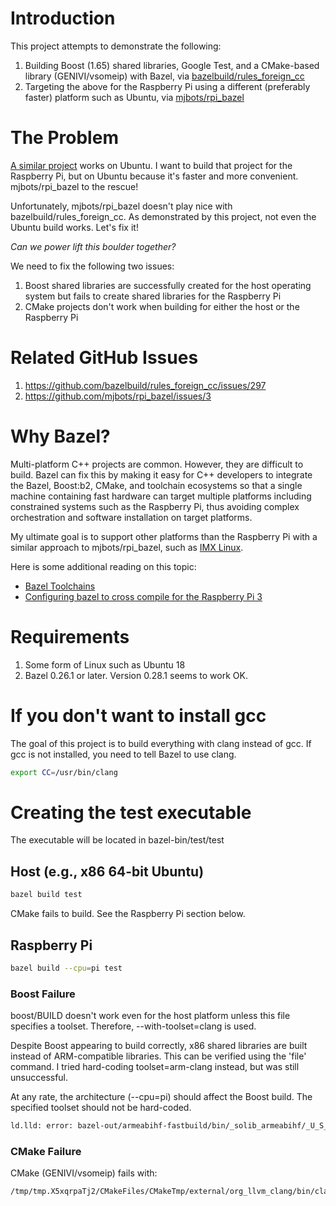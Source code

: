 # Introduction

This project attempts to demonstrate the following:

1. Building Boost (1.65) shared libraries, Google Test, and a CMake-based library (GENIVI/vsomeip) with Bazel, via [bazelbuild/rules_foreign_cc](https://github.com/bazelbuild/rules_foreign_cc)
2. Targeting the above for the Raspberry Pi using a different (preferably faster) platform such as Ubuntu, via [mjbots/rpi_bazel](https://github.com/mjbots/rpi_bazel)

# The Problem

[A similar project](https://github.com/dev-guy/vsomeip-bazel) works on Ubuntu. I want to build that project for the Raspberry Pi, but on Ubuntu because it's faster and more convenient. mjbots/rpi_bazel to the rescue!

Unfortunately, mjbots/rpi_bazel doesn't play nice with bazelbuild/rules_foreign_cc. As demonstrated by this project, not even the Ubuntu build works. Let's fix it!

*Can we power lift this boulder together?*

We need to fix the following two issues:

1. Boost shared libraries are successfully created for the host operating system but fails to create shared libraries for the Raspberry Pi
2. CMake projects don't work when building for either the host or the Raspberry Pi

# Related GitHub Issues

1. https://github.com/bazelbuild/rules_foreign_cc/issues/297
2. https://github.com/mjbots/rpi_bazel/issues/3

# Why Bazel?

Multi-platform C++ projects are common. However, they are difficult to build. Bazel can fix this by making it easy for C++ developers to integrate the Bazel, Boost:b2, CMake, and toolchain ecosystems so that a single machine containing fast hardware can target multiple platforms including constrained systems such as the Raspberry Pi, thus avoiding complex orchestration and software installation on target platforms.

My ultimate goal is to support other platforms than the Raspberry Pi with a similar approach to mjbots/rpi_bazel, such as [IMX Linux](https://www.nxp.com/support/developer-resources/run-time-software/linux-software-and-development-tools/embedded-linux-for-i.mx-applications-processors:IMXLINUX).

Here is some additional reading on this topic:

- [Bazel Toolchains](https://docs.bazel.build/versions/master/toolchains.html)
- [Configuring bazel to cross compile for the Raspberry Pi 3](https://jpieper.com/2018/10/28/configuring-bazel-to-cross-compile-for-the-raspberry-pi-3)

# Requirements

1. Some form of Linux such as Ubuntu 18
2. Bazel 0.26.1 or later. Version 0.28.1 seems to work OK.

# If you don't want to install gcc

The goal of this project is to build everything with clang instead of gcc. If gcc is not installed, you need to tell Bazel to use clang.

```bash
export CC=/usr/bin/clang
```

# Creating the test executable

The executable will be located in bazel-bin/test/test

## Host (e.g., x86 64-bit Ubuntu)

```bash
bazel build test
```

CMake fails to build. See the Raspberry Pi section below.

## Raspberry Pi

```bash
bazel build --cpu=pi test
```

### Boost Failure
boost/BUILD doesn't work even for the host platform unless this file specifies a toolset. Therefore, --with-toolset=clang is used.

Despite Boost appearing to build correctly, x86 shared libraries are built instead of ARM-compatible libraries. This can be verified using the 'file' command. I tried hard-coding toolset=arm-clang instead, but was still unsuccessful.

At any rate, the architecture (--cpu=pi) should affect the Boost build. The specified toolset should not be hard-coded. 

```bash
ld.lld: error: bazel-out/armeabihf-fastbuild/bin/_solib_armeabihf/_U_S_Sboost_Clog___Uboost_Slog_Slib/libboost_atomic.so.1.65.0 is incompatible with armelf_linux_eabi
```

### CMake Failure
CMake (GENIVI/vsomeip) fails with:

```bash
/tmp/tmp.X5xqrpaTj2/CMakeFiles/CMakeTmp/external/org_llvm_clang/bin/clang: No such file or directory
```
